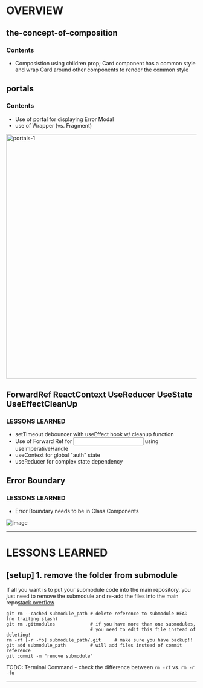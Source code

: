 # OVERVIEW
## the-concept-of-composition
### Contents
* Composistion using children prop; Card component has a common style and wrap Card around other components to render the common style 

## portals
### Contents
* Use of portal for displaying Error Modal
* use of Wrapper (vs. Fragment)

<img width="647" alt="portals-1" src="https://user-images.githubusercontent.com/29666846/208266894-94b824d2-5dca-450d-a285-0d30016f5208.png">

## ForwardRef ReactContext UseReducer UseState UseEffectCleanUp

### LESSONS LEARNED
* setTimeout debouncer with useEffect hook w/ cleanup function
* Use of Forward Ref for <Input /> using useImperativeHandle
* useContext for global "auth" state
* useReducer for complex state dependency

## Error Boundary

### LESSONS LEARNED
* Error Boundary needs to be in Class Components

![image](https://user-images.githubusercontent.com/29666846/208586212-06822000-7e39-4c4a-acb2-abfff6b452af.png)


---


# LESSONS LEARNED

## [setup] 1. remove the folder from submodule

If all you want is to put your submodule code into the main repository, you just need to remove the submodule and re-add the files into the main repo[stack overflow](https://stackoverflow.com/questions/1759587/how-to-un-submodule-a-git-submodule)
```
git rm --cached submodule_path # delete reference to submodule HEAD (no trailing slash)
git rm .gitmodules             # if you have more than one submodules,
                               # you need to edit this file instead of deleting!
rm -rf [-r -fo] submodule_path/.git     # make sure you have backup!!
git add submodule_path         # will add files instead of commit reference
git commit -m "remove submodule"
```

TODO: Terminal Command - check the difference between `rm -rf` vs. `rm -r -fo`

---
